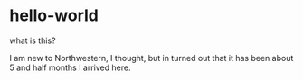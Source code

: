 # hello-world
what is this?

I am new to Northwestern, I thought, but in turned out that it has been about 5 and half months I arrived here.
